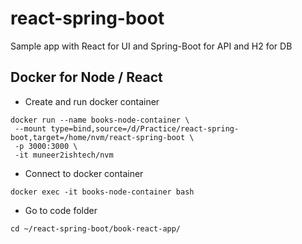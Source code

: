 # react-spring-boot
Sample app with React for UI and Spring-Boot for API and H2 for DB

## Docker for Node / React

- Create and run docker container

```
docker run --name books-node-container \
 --mount type=bind,source=/d/Practice/react-spring-boot,target=/home/nvm/react-spring-boot \
 -p 3000:3000 \
 -it muneer2ishtech/nvm
```

- Connect to docker container

```
docker exec -it books-node-container bash
```

- Go to code folder

```
cd ~/react-spring-boot/book-react-app/
```
